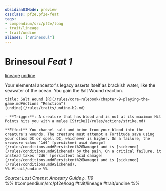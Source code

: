 ```yaml
---
obsidianUIMode: preview
cssclass: pf2e,pf2e-feat
tags:
- compendium/src/pf2e/loag
- trait/lineage
- trait/undine
aliases: ["Brinesoul"]
---
```

# Brinesoul  *Feat 1*  
[lineage](/rules/traits/lineage-apg.md)  [undine](/rules/traits/undine-b2.md)  


Your elemental ancestor's legacy asserts itself as brackish water, like the seawater of the ocean. You gain the Salt Wound reaction.

```ad-embed-ability
title: Salt Wound [R](/rules/core-rulebook/chapter-9-playing-the-game.md#Actions "Reaction")
[undine](/rules/traits/undine-b2.md)  

- **Trigger**: A creature that has blood and is not at its maximum Hit Points hits you with a melee [Strike](/rules/actions/strike.md)

**Effect** You channel salt and brine from your blood into the creature's wounds. The creature must attempt a Fortitude save using your class DC or spell DC, whichever is higher. On a failure, the creature takes `1d6` [persistent acid damage](/rules/conditions.md#Persistent%20Damage) and is [sickened](/rules/conditions.md#Sickened) by the pain. On a critical failure, it instead takes `2d6` [persistent acid damage](/rules/conditions.md#Persistent%20Damage) and is [sickened](/rules/conditions.md#Sickened).  
%% #trait/undine %%
```

*Source: Lost Omens: Ancestry Guide p. 119*  
%% #compendium/src/pf2e/loag #trait/lineage #trait/undine %%